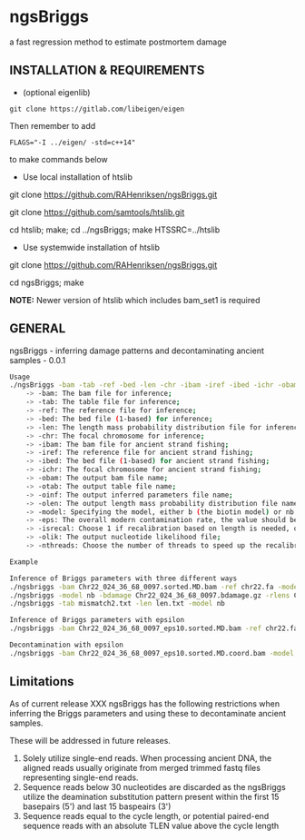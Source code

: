 # ngsBriggs
a fast regression method to estimate postmortem damage


## INSTALLATION & REQUIREMENTS
* (optional eigenlib)

```
git clone https://gitlab.com/libeigen/eigen
```

Then remember to add
```
FLAGS="-I ../eigen/ -std=c++14"
```
to make commands below

* Use local installation of htslib

git clone https://github.com/RAHenriksen/ngsBriggs.git

git clone https://github.com/samtools/htslib.git

cd htslib; make; cd ../ngsBriggs; make HTSSRC=../htslib

* Use systemwide installation of htslib

git clone https://github.com/RAHenriksen/ngsBriggs.git

cd ngsBriggs; make

**NOTE:** Newer version of htslib which includes bam_set1 is required


## GENERAL
ngsBriggs - inferring damage patterns and decontaminating ancient samples - 0.0.1 

~~~~bash
Usage
./ngsBriggs -bam -tab -ref -bed -len -chr -ibam -iref -ibed -ichr -obam -otab -oinf -olen -model -eps -isrecal -olik -nthreads
	-> -bam: The bam file for inference;
	-> -tab: The table file for inference;
	-> -ref: The reference file for inference;
	-> -bed: The bed file (1-based) for inference;
	-> -len: The length mass probability distribution file for inference;
	-> -chr: The focal chromosome for inference;
	-> -ibam: The bam file for ancient strand fishing;
	-> -iref: The reference file for ancient strand fishing;
	-> -ibed: The bed file (1-based) for ancient strand fishing;
	-> -ichr: The focal chromosome for ancient strand fishing;
	-> -obam: The output bam file name;
	-> -otab: The output table file name;
	-> -oinf: The output inferred parameters file name;
	-> -olen: The output length mass probability distribution file name;
	-> -model: Specifying the model, either b (the biotin model) or nb (the non-biotin model);
	-> -eps: The overall modern contamination rate, the value should be within the interval [0,1);
	-> -isrecal: Choose 1 if recalibration based on length is needed, otherwise 0 (default);
	-> -olik: The output nucleotide likelihood file;
	-> -nthreads: Choose the number of threads to speed up the recalibration process.

Example

Inference of Briggs parameters with three different ways
./ngsbriggs -bam Chr22_024_36_68_0097.sorted.MD.bam -ref chr22.fa -model nb
./ngsbriggs -model nb -bdamage Chr22_024_36_68_0097.bdamage.gz -rlens Chr22_024_36_68_0097.rlens.gz
./ngsbriggs -tab mismatch2.txt -len len.txt -model nb

Inference of Briggs parameters with epsilon
./ngsbriggs -bam Chr22_024_36_68_0097_eps10.sorted.MD.bam -ref chr22.fa -eps 0.1 -model nb

Decontamination with epsilon
./ngsbriggs -bam Chr22_024_36_68_0097_eps10.sorted.MD.coord.bam -model nb -eps 0.1 -ibam Chr22_024_36_68_0097_eps10.sorted.MD.coord.bam -obam Chr22_024_36_68_0097_eps10.sorted.MD.scores.bam -isrecal 1 -ibed chr22.bed -chr chr22 -nthread 1

~~~~

## Limitations 
As of current release XXX ngsBriggs has the following restrictions when inferring the Briggs parameters and using these to decontaminate ancient samples. 

These will be addressed in future releases.
1) Solely utilize single-end reads. When processing ancient DNA, the aligned reads usually originate from merged trimmed fastq files representing single-end reads.
2) Sequence reads below 30 nucleotides are discarded as the ngsBriggs utilize the deamination substitution pattern present within the first 15 basepairs (5') and last 15 baspeairs (3')
3) Sequence reads equal to the cycle length, or potential paired-end sequence reads with an absolute TLEN value above the cycle length

   
